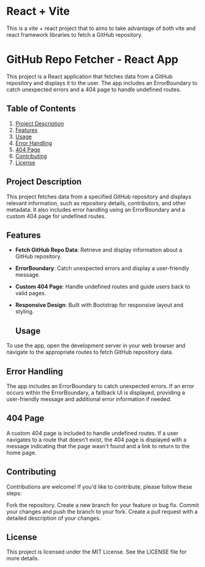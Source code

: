 # React + Vite

This is a vite + react project that to aims to take advantage of both vite and react framework libraries to fetch a GitHub repository.

# GitHub Repo Fetcher - React App

This project is a React application that fetches data from a GitHub repository and displays it to the user. The app includes an ErrorBoundary to catch unexpected errors and a 404 page to handle undefined routes.

## Table of Contents

1. [Project Description](#project-description)
2. [Features](#features)
3. [Usage](#usage)
4. [Error Handling](#error-handling)
5. [404 Page](#404-page)
6. [Contributing](#contributing)
7. [License](#license)

## Project Description

This project fetches data from a specified GitHub repository and displays relevant information, such as repository details, contributors, and other metadata. It also includes error handling using an ErrorBoundary and a custom 404 page for undefined routes.

## Features

- **Fetch GitHub Repo Data**: Retrieve and display information about a GitHub repository.
- **ErrorBoundary**: Catch unexpected errors and display a user-friendly message.
- **Custom 404 Page**: Handle undefined routes and guide users back to valid pages.
- **Responsive Design**: Built with Bootstrap for responsive layout and styling.

  ## Usage

To use the app, open the development server in your web browser and navigate to the appropriate routes to fetch GitHub repository data.

## Error Handling

The app includes an ErrorBoundary to catch unexpected errors. If an error occurs within the ErrorBoundary, a fallback UI is displayed, providing a user-friendly message and additional error information if needed.

## 404 Page

A custom 404 page is included to handle undefined routes. If a user navigates to a route that doesn't exist, the 404 page is displayed with a message indicating that the page wasn't found and a link to return to the home page.

## Contributing

Contributions are welcome! If you'd like to contribute, please follow these steps:

Fork the repository.
Create a new branch for your feature or bug fix.
Commit your changes and push the branch to your fork.
Create a pull request with a detailed description of your changes.

## License

This project is licensed under the MIT License. See the LICENSE file for more details.
